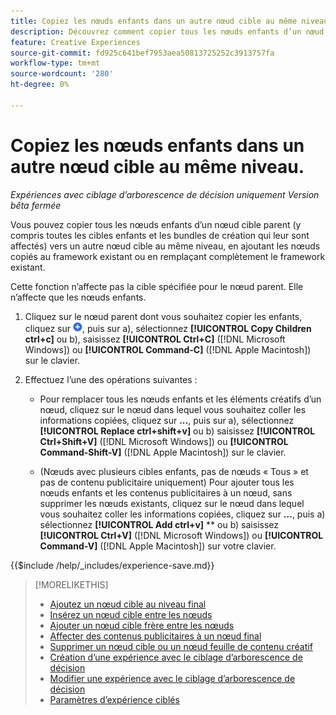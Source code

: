```yaml
---
title: Copiez les nœuds enfants dans un autre nœud cible au même niveau.
description: Découvrez comment copier tous les nœuds enfants d’un nœud cible parent vers un autre nœud cible au même niveau
feature: Creative Experiences
source-git-commit: fd925c641bef7953aea50813725252c3913757fa
workflow-type: tm+mt
source-wordcount: '280'
ht-degree: 0%

---
```


# Copiez les nœuds enfants dans un autre nœud cible au même niveau.

*Expériences avec ciblage d’arborescence de décision uniquement*
*Version bêta fermée*

Vous pouvez copier tous les nœuds enfants d’un nœud cible parent (y compris toutes les cibles enfants et les bundles de création qui leur sont affectés) vers un autre nœud cible au même niveau, en ajoutant les nœuds copiés au framework existant ou en remplaçant complètement le framework existant. <!-- Give the main use case or an example to explain. -->

Cette fonction n’affecte pas la cible spécifiée pour le nœud parent. Elle n’affecte que les nœuds enfants.

<!-- 1. [ways to get to the decision tree] -->

1. Cliquez sur le nœud parent dont vous souhaitez copier les enfants, cliquez sur ![Ajouter](/help/creative/assets/add.png "Ajouter"), puis sur a\), sélectionnez **[!UICONTROL Copy Children ctrl+c]** ou b\), saisissez **[!UICONTROL Ctrl+C]** ([!DNL Microsoft Windows]) ou **[!UICONTROL Command-C]** ([!DNL Apple Macintosh]) sur le clavier.

1. Effectuez l’une des opérations suivantes :

   * Pour remplacer tous les nœuds enfants et les éléments créatifs d’un nœud, cliquez sur le nœud dans lequel vous souhaitez coller les informations copiées, cliquez sur **...**, puis sur a\), sélectionnez **[!UICONTROL Replace ctrl+shift+v]** ou b\) saisissez **[!UICONTROL Ctrl+Shift+V]** ([!DNL Microsoft Windows]) ou **[!UICONTROL Command-Shift-V]** ([!DNL Apple Macintosh]) sur le clavier.

   * (Nœuds avec plusieurs cibles enfants, pas de nœuds « Tous » et pas de contenu publicitaire uniquement) Pour ajouter tous les nœuds enfants et les contenus publicitaires à un nœud, sans supprimer les nœuds existants, cliquez sur le nœud dans lequel vous souhaitez coller les informations copiées, cliquez sur **...**, puis a\) sélectionnez **[!UICONTROL Add ctrl+v]** ** ou b\) saisissez **[!UICONTROL Ctrl+V]** ([!DNL Microsoft Windows]) ou **[!UICONTROL Command-V]** ([!DNL Apple Macintosh]) sur votre clavier.

<!--
1. (Optional) To save the experience, click **[!UICONTROL Save]**, and then do the following.
...

These formatted steps are inserted automatically from text in the following file in the _includes folder, which reused in multiple places.
-->

{{$include /help/_includes/experience-save.md}}

>[!MORELIKETHIS]
>
>* [Ajoutez un nœud cible au niveau final](experience-target-node-add-final.md)
>* [Insérez un nœud cible entre les nœuds](experience-target-node-add-inner.md)
>* [Ajouter un nœud cible frère entre les nœuds](experience-target-node-add-sibling.md)
>* [Affecter des contenus publicitaires à un nœud final](experience-assign-creative-bundles.md)
>* [Supprimer un nœud cible ou un nœud feuille de contenu créatif](/help/creative/experiences/experience-target-node-delete.md)
>* [Création d’une expérience avec le ciblage d’arborescence de décision](experience-create-targeting.md)
>* [Modifier une expérience avec le ciblage d’arborescence de décision](experience-edit-targeting.md)
>* [Paramètres d’expérience ciblés](experience-settings-targeting.md)
